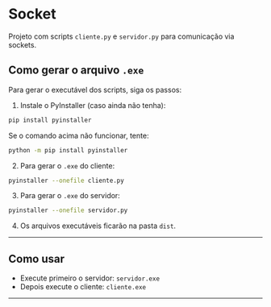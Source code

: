 # Socket

Projeto com scripts `cliente.py` e `servidor.py` para comunicação via sockets.

## Como gerar o arquivo `.exe`

Para gerar o executável dos scripts, siga os passos:

1. Instale o PyInstaller (caso ainda não tenha):

```bash
pip install pyinstaller
```

Se o comando acima não funcionar, tente:

```bash
python -m pip install pyinstaller
```

2. Para gerar o `.exe` do cliente:

```bash
pyinstaller --onefile cliente.py
```

3. Para gerar o `.exe` do servidor:

```bash
pyinstaller --onefile servidor.py
```

4. Os arquivos executáveis ficarão na pasta `dist`.

---

## Como usar

- Execute primeiro o servidor: `servidor.exe`
- Depois execute o cliente: `cliente.exe`

---

